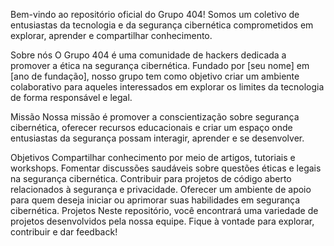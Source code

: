 Bem-vindo ao repositório oficial do Grupo 404! Somos um coletivo de entusiastas da tecnologia e da segurança cibernética comprometidos em explorar, aprender e compartilhar conhecimento.

Sobre nós
O Grupo 404 é uma comunidade de hackers dedicada a promover a ética na segurança cibernética. Fundado por [seu nome] em [ano de fundação], nosso grupo tem como objetivo criar um ambiente colaborativo para aqueles interessados em explorar os limites da tecnologia de forma responsável e legal.

Missão
Nossa missão é promover a conscientização sobre segurança cibernética, oferecer recursos educacionais e criar um espaço onde entusiastas da segurança possam interagir, aprender e se desenvolver.

Objetivos
Compartilhar conhecimento por meio de artigos, tutoriais e workshops.
Fomentar discussões saudáveis sobre questões éticas e legais na segurança cibernética.
Contribuir para projetos de código aberto relacionados à segurança e privacidade.
Oferecer um ambiente de apoio para quem deseja iniciar ou aprimorar suas habilidades em segurança cibernética.
Projetos
Neste repositório, você encontrará uma variedade de projetos desenvolvidos pela nossa equipe. Fique à vontade para explorar, contribuir e dar feedback!
